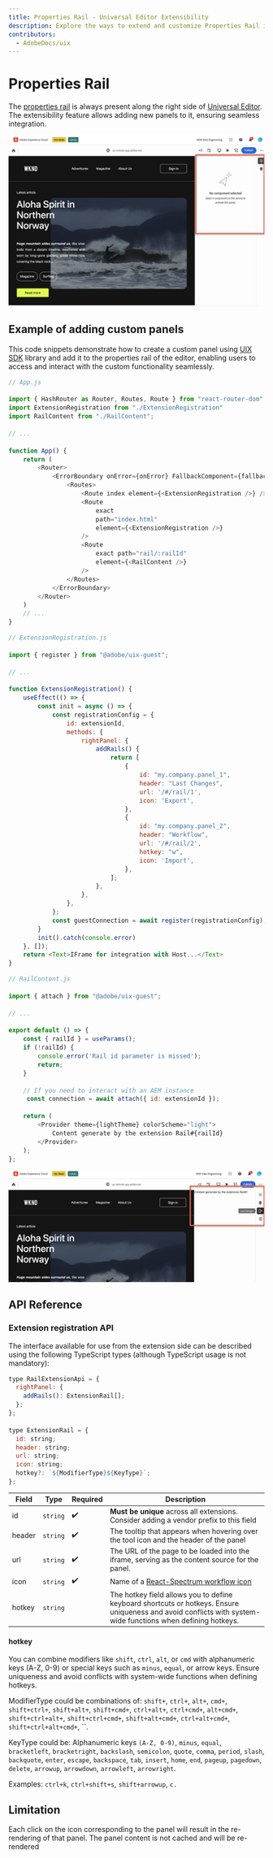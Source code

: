 ```yaml
---
title: Properties Rail - Universal Editor Extensibility
description: Explore the ways to extend and customize Properties Rail in Universal Editor
contributors:
  - AdobeDocs/uix
---
```


# Properties Rail

The [properties rail](https://experienceleague.adobe.com/en/docs/experience-manager-cloud-service/content/sites/authoring/universal-editor/authoring#properties-rail) is always present along the right side of [Universal Editor](../../). The extensibility feature allows adding new panels to it, ensuring seamless integration.

![Properties Rail](properties-rail-initial.png)

## Example of adding custom panels

This code snippets demonstrate how to create a custom panel using [UIX SDK](https://github.com/adobe/uix-sdk) library and add it to the properties rail of the editor, enabling users to access and interact with the custom functionality seamlessly.

```js
// App.js

import { HashRouter as Router, Routes, Route } from "react-router-dom"
import ExtensionRegistration from "./ExtensionRegistration"
import RailContent from "./RailContent";

// ...

function App() {
    return (
        <Router>
            <ErrorBoundary onError={onError} FallbackComponent={fallbackComponent}>
                <Routes>
                    <Route index element={<ExtensionRegistration />} />
                    <Route
                        exact
                        path="index.html"
                        element={<ExtensionRegistration />}
                    />
                    <Route
                        exact path="rail/:railId"
                        element={<RailContent />}
                    />
                </Routes>
            </ErrorBoundary>
        </Router>
    )
    // ...
}
```

```js
// ExtensionRegistration.js

import { register } from "@adobe/uix-guest";

// ...

function ExtensionRegistration() {
    useEffect(() => {
        const init = async () => {
            const registrationConfig = {
                id: extensionId,
                methods: {
                    rightPanel: {
                        addRails() {
                            return [
                                {
                                    id: "my.company.panel_1",
                                    header: "Last Changes",
                                    url: '/#/rail/1',
                                    icon: 'Export',
                                },
                                {
                                    id: "my.company.panel_2",
                                    header: "Workflow",
                                    url: '/#/rail/2',
                                    hotkey: "w",
                                    icon: 'Import',
                                },
                            ];
                        },
                    },
                },
            };
            const guestConnection = await register(registrationConfig);
        }
        init().catch(console.error)
    }, []);
    return <Text>IFrame for integration with Host...</Text>
}
```

```js
// RailContent.js

import { attach } from "@adobe/uix-guest";

// ...

export default () => {
    const { railId } = useParams();
    if (!railId) {
        console.error('Rail id parameter is missed');
        return;
    }

    // If you need to interact with an AEM instance
     const connection = await attach({ id: extensionId });

    return (
        <Provider theme={lightTheme} colorScheme="light">
            Content generate by the extension Rail#{railId}
        </Provider>
    );
};

```

![Extended Properties Rail](properties-rail-ext.png)

## API Reference

### Extension registration API

The interface available for use from the extension side can be described using the following TypeScript types (although TypeScript usage is not mandatory):

```js
type RailExtensionApi = {
  rightPanel: {
    addRails(): ExtensionRail[];
  };
};

type ExtensionRail = {
  id: string;
  header: string;
  url: string;
  icon: string;
  hotkey?: `${ModifierType}${KeyType}`;
};
```

| Field     | Type                                                                        | Required | Description                                                                                                                                                  |
|-----------|-----------------------------------------------------------------------------|----------|--------------------------------------------------------------------------------------------------------------------------------------------------------------|
| id        | `string`                                                                    | ✔️       | **Must be unique** across all extensions. Consider adding a vendor prefix to this field                                                                      |
| header    | `string`                                                                    | ✔️       | The tooltip that appears when hovering over the tool icon and the header of the panel                                                                        |
| url       | `string`                                                                    | ✔️       | The URL of the page to be loaded into the iframe, serving as the content source for the panel.                                                               |
| icon      | `string`                                                                    | ✔️       | Name of a [React-Spectrum workflow icon](https://react-spectrum.adobe.com/react-spectrum/workflow-icons.html#available-icons)                                |
| hotkey    | `string`                                                                    |          | The hotkey field allows you to define keyboard shortcuts or hotkeys. Ensure uniqueness and avoid conflicts with system-wide functions when defining hotkeys. |

#### hotkey

You can combine modifiers like `shift`, `ctrl`, `alt`, or `cmd` with alphanumeric keys (A-Z, 0-9) or special keys such as `minus`, `equal`, or arrow keys. Ensure uniqueness and avoid conflicts with system-wide functions when defining hotkeys.

ModifierType could be combinations of: `shift+`, `ctrl+`, `alt+`, `cmd+`, `shift+ctrl+`, `shift+alt+`, `shift+cmd+`, `ctrl+alt+`, `ctrl+cmd+`, `alt+cmd+`, `shift+ctrl+alt+`, `shift+ctrl+cmd+`, `shift+alt+cmd+`, `ctrl+alt+cmd+`, `shift+ctrl+alt+cmd+`, ``.

KeyType could be: Alphanumeric keys `(A-Z, 0-9)`, `minus`, `equal`, `bracketleft`, `bracketright`, `backslash`, `semicolon`, `quote`, `comma`, `period`, `slash`, `backquote`, `enter`, `escape`, `backspace`, `tab`, `insert`, `home`, `end`, `pageup`, `pagedown`, `delete`, `arrowup`, `arrowdown`, `arrowleft`, `arrowright`.

Examples: `ctrl+k`, `ctrl+shift+s`, `shift+arrowup`, `c.`

## Limitation

Each click on the icon corresponding to the panel will result in the re-rendering of that panel. The panel content is not cached and will be re-rendered
